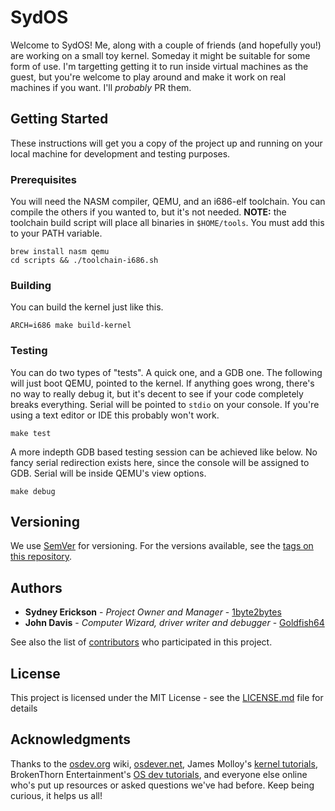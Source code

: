 # SydOS

Welcome to SydOS! Me, along with a couple of friends (and hopefully you!) are working on a small toy kernel. Someday it
might be suitable for some form of use. I'm targetting getting it to run inside virtual machines as the guest, but you're
welcome to play around and make it work on real machines if you want. I'll *probably* PR them.

## Getting Started

These instructions will get you a copy of the project up and running on your local machine for development and testing purposes.

### Prerequisites

You will need the NASM compiler, QEMU, and an i686-elf toolchain. You can compile the others if you wanted to, but it's not needed.
**NOTE:** the toolchain build script will place all binaries in `$HOME/tools`. You must add this to your PATH variable.

```
brew install nasm qemu
cd scripts && ./toolchain-i686.sh
```

### Building

You can build the kernel just like this.

```
ARCH=i686 make build-kernel
```

### Testing

You can do two types of "tests". A quick one, and a GDB one. The following will just boot QEMU, pointed to the kernel.
If anything goes wrong, there's no way to really debug it, but it's decent to see if your code completely breaks everything.
Serial will be pointed to `stdio` on your console. If you're using a text editor or IDE this probably won't work.

```
make test
```

A more indepth GDB based testing session can be achieved like below. No fancy serial redirection exists here, since the
console will be assigned to GDB. Serial will be inside QEMU's view options.

```
make debug
```

## Versioning

We use [SemVer](http://semver.org/) for versioning. For the versions available, see the [tags on this repository](https://github.com/1byte2bytes/SydOS/releases). 

## Authors

* **Sydney Erickson** - *Project Owner and Manager* - [1byte2bytes](https://github.com/PurpleBooth)
* **John Davis** - *Computer Wizard, driver writer and debugger* - [Goldfish64](https://github.com/Goldfish64)

See also the list of [contributors](https://github.com/1byte2bytes/SydOS/graphs/contributors) who participated in this project.

## License

This project is licensed under the MIT License - see the [LICENSE.md](LICENSE.md) file for details

## Acknowledgments

Thanks to the [osdev.org](https://wiki.osdev.org/Main_Page) wiki, [osdever.net](http://www.osdever.net/), James Molloy's [kernel tutorials](http://www.jamesmolloy.co.uk/tutorial_html/), BrokenThorn Entertainment's [OS dev tutorials](http://www.brokenthorn.com/Resources/OSDevIndex.html), and everyone else online who's put up resources or asked questions we've had before. Keep being curious, it helps us all!
